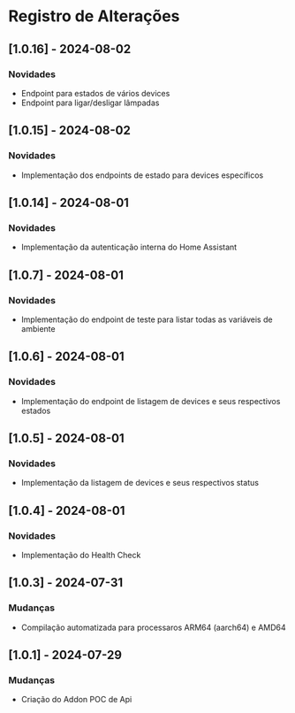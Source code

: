 # Registro de Alterações

## [1.0.16] - 2024-08-02
### Novidades
* Endpoint para estados de vários devices
* Endpoint para ligar/desligar lâmpadas

## [1.0.15] - 2024-08-02
### Novidades
* Implementação dos endpoints de estado para devices específicos

## [1.0.14] - 2024-08-01
### Novidades
* Implementação da autenticação interna do Home Assistant

## [1.0.7] - 2024-08-01
### Novidades
* Implementação do endpoint de teste para listar todas as variáveis de ambiente

## [1.0.6] - 2024-08-01
### Novidades
* Implementação do endpoint de listagem de devices e seus respectivos estados

## [1.0.5] - 2024-08-01
### Novidades
* Implementação da listagem de devices e seus respectivos status

## [1.0.4] - 2024-08-01
### Novidades
* Implementação do Health Check

## [1.0.3] - 2024-07-31
### Mudanças
* Compilação automatizada para processaros ARM64 (aarch64) e AMD64

## [1.0.1] - 2024-07-29
### Mudanças
* Criação do Addon POC de Api
